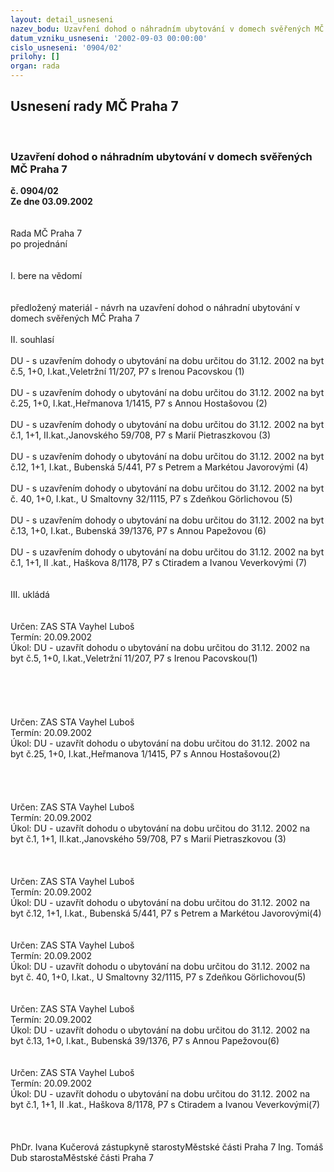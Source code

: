```yaml
---
layout: detail_usneseni
nazev_bodu: Uzavření dohod o náhradním ubytování v domech svěřených MČ Praha 7
datum_vzniku_usneseni: '2002-09-03 00:00:00'
cislo_usneseni: '0904/02'
prilohy: []
organ: rada
---
```

<div id="ucUsn_pList" class="usn">
	<span><h2>Usnesení rady MČ Praha 7 </h2>
<br></span><div class="standBody">
<span><h3>Uzavření dohod o náhradním ubytování v domech svěřených MČ Praha 7</h3></span><div class="center">
		<strong>č. 0904/02</strong><br>
	</div>
<div class="center">
		<strong>Ze dne 03.09.2002</strong><br><br>
	</div>
<br>Rada MČ Praha 7<br>po projednání<br><br><br>I.	bere na vědomí<br><br> <br>předložený materiál - návrh na uzavření dohod o náhradní ubytování v domech svěřených MČ Praha 7 <br><br>II.  souhlasí <br><br>DU - s uzavřením dohody o ubytování na dobu určitou do 31.12. 2002 na byt č.5, 1+0, I.kat.,Veletržní 11/207, P7 s Irenou Pacovskou									(1)<br><br>DU - s uzavřením dohody o ubytování na dobu určitou do 31.12. 2002 na byt č.25, 1+0, I.kat.,Heřmanova 1/1415, P7 s Annou Hostašovou							(2)<br><br>DU - s uzavřením dohody o ubytování na dobu určitou do 31.12. 2002 na byt č.1, 1+1, II.kat.,Janovského 59/708, P7 s Marií Pietraszkovou						(3)<br><br>DU - s uzavřením dohody o ubytování na dobu určitou do 31.12. 2002 na byt č.12, 1+1, I.kat., Bubenská 5/441, P7 s Petrem a Markétou Javorovými						(4)<br><br>DU - s uzavřením dohody o ubytování na dobu určitou do 31.12. 2002 na byt č. 40, 1+0, I.kat., U Smaltovny 32/1115, P7 s Zdeňkou Görlichovou							(5)<br><br>DU - s uzavřením dohody o ubytování na dobu určitou do 31.12. 2002 na byt č.13, 1+0, I.kat., Bubenská 39/1376, P7 s Annou Papežovou								(6)<br><br>DU - s uzavřením dohody o ubytování na dobu určitou do 31.12. 2002 na byt č.1, 1+1, II .kat., Haškova 8/1178, P7 s Ctiradem a Ivanou Veverkovými						(7)<br><br><br>III.	ukládá <br><br> <br>Určen:	ZAS STA Vayhel Luboš<br>Termín: 20.09.2002<br>Úkol:	DU - uzavřít dohodu o ubytování na dobu určitou do 31.12. 2002 na byt č.5, 1+0, I.kat.,Veletržní 11/207, P7 s Irenou Pacovskou(1)<br> <br><br><br><br> <br>Určen:	ZAS STA Vayhel Luboš<br>Termín: 20.09.2002<br>Úkol:	DU - uzavřít dohodu o ubytování na dobu určitou do 31.12. 2002 na byt č.25, 1+0, I.kat.,Heřmanova 1/1415, P7 s Annou Hostašovou(2)<br> <br><br><br> <br>Určen:	ZAS STA Vayhel Luboš<br>Termín: 20.09.2002<br>Úkol:	DU - uzavřít dohodu o ubytování na dobu určitou do 31.12. 2002 na byt č.1, 1+1, II.kat.,Janovského 59/708, P7 s Marií Pietraszkovou (3)<br> <br><br> <br>Určen:	ZAS STA Vayhel Luboš<br>Termín: 20.09.2002<br>Úkol:	DU - uzavřít dohodu o ubytování na dobu určitou do 31.12. 2002 na byt č.12, 1+1, I.kat., Bubenská 5/441, P7 s Petrem a Markétou Javorovými(4)	<br> <br> <br>Určen:	ZAS STA Vayhel Luboš<br>Termín: 20.09.2002<br>Úkol:	DU - uzavřít dohodu o ubytování na dobu určitou do 31.12. 2002 na byt č. 40, 1+0, I.kat., U Smaltovny 32/1115, P7 s Zdeňkou Görlichovou(5)<br> <br> <br>Určen:	ZAS STA Vayhel Luboš<br>Termín: 20.09.2002<br>Úkol:	DU - uzavřít dohodu o ubytování na dobu určitou do 31.12. 2002 na byt č.13, 1+0, I.kat., Bubenská 39/1376, P7 s Annou Papežovou(6)<br> <br> <br>Určen:	ZAS STA Vayhel Luboš<br>Termín: 20.09.2002<br>Úkol:	DU - uzavřít dohodu o ubytování na dobu určitou do 31.12. 2002 na byt č.1, 1+1, II .kat., Haškova 8/1178, P7 s Ctiradem a Ivanou Veverkovými(7)<br> <br> <br>	<br>PhDr. Ivana Kučerová zástupkyně starostyMěstské části Praha 7	Ing. Tomáš Dub starostaMěstské části Praha 7<br>	<br><br>
</div>
</div>